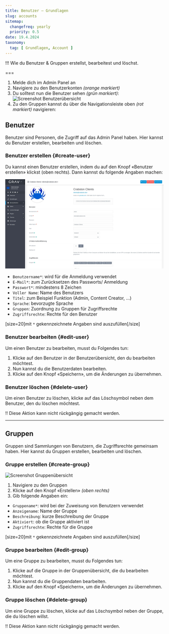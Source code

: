 ```yaml
---
title: Benutzer – Grundlagen
slug: accounts
sitemap:
  changefreq: yearly
  priority: 0.5
date: 19.4.2024
taxonomy:
  tag: [ Grundlagen, Account ]
---
```


!!! Wie du Benutzer & Gruppen erstellst, bearbeitest und löschst.

===

1. Melde dich im Admin Panel an
2. Navigiere zu den Benutzerkonten _(orange markiert)_
3. Du solltest nun die Benutzer sehen _(grün markiert)_:
![Screenshot Benutzerübersicht](benutzer-übersicht.webp?lightbox)
4. Zu den Gruppen kannst du über die Navigationsleiste oben _(rot markiert)_ navigieren:

## Benutzer

Benutzer sind Personen, die Zugriff auf das Admin Panel haben. Hier kannst du Benutzer erstellen, bearbeiten und löschen.

### Benutzer erstellen {#create-user}

Du kannst einen Benutzer erstellen, indem du auf den Knopf «Benutzer erstellen» klickst (oben rechts). Dann kannst du folgende Angaben machen:

![Screenshot Benutzer erstellen](benutzer-einzelansicht.webp?lightbox)

- `Benutzername*`: wird für die Anmeldung verwendet
- `E-Mail*`: zum Zurücksetzen des Passworts/ Anmeldung
- `Passwort*`: mindestens 8 Zeichen
- `Voller Name`: Name des Benutzers
- `Titel`: zum Beispiel Funktion (Admin, Content Creator, ...)
- `Sprache`: bevorzugte Sprache
- `Gruppen`: Zuordnung zu Gruppen für Zugriffsrechte
- `Zugriffsrechte`: Rechte für den Benutzer

[size=20]mit `*` gekennzeichnete Angaben sind auszufüllen[/size]

### Benutzer bearbeiten {#edit-user}

Um einen Benutzer zu bearbeiten, musst du Folgendes tun:

1. Klicke auf den Benutzer in der Benutzerübersicht, den du bearbeiten möchtest.
2. Nun kannst du die Benutzerdaten bearbeiten.
3. Klicke auf den Knopf «Speichern», um die Änderungen zu übernehmen.

### Benutzer löschen {#delete-user}

Um einen Benutzer zu löschen, klicke auf das Löschsymbol neben dem Benutzer, den du löschen möchtest.

!! Diese Aktion kann nicht rückgängig gemacht werden.

---

## Gruppen

Gruppen sind Sammlungen von Benutzern, die Zugriffsrechte gemeinsam haben. Hier kannst du Gruppen erstellen, bearbeiten und löschen.

### Gruppe erstellen {#create-group}

![Screenshot Gruppenübersicht](gruppen-übersicht.webp?lightbox)

1. Navigiere zu den Gruppen
2. Klicke auf den Knopf «Erstellen» _(oben rechts)_
3. Gib folgende Angaben ein:

- `Gruppename*`: wird bei der Zuweisung von Benutzern verwendet
- `Anzeigename`: Name der Gruppe
- `Beschreibung`: kurze Beschreibung der Gruppe
- `Aktiviert`: ob die Gruppe aktiviert ist
- `Zugriffsrechte`: Rechte für die Gruppe

[size=20]mit `*` gekennzeichnete Angaben sind auszufüllen[/size]

### Gruppe bearbeiten {#edit-group}

Um eine Gruppe zu bearbeiten, musst du Folgendes tun:

1. Klicke auf die Gruppe in der Gruppenübersicht, die du bearbeiten möchtest.
2. Nun kannst du die Gruppendaten bearbeiten.
3. Klicke auf den Knopf «Speichern», um die Änderungen zu übernehmen.

### Gruppe löschen {#delete-group}

Um eine Gruppe zu löschen, klicke auf das Löschsymbol neben der Gruppe, die du löschen willst.

!! Diese Aktion kann nicht rückgängig gemacht werden.
